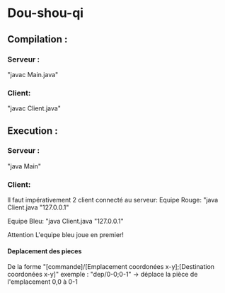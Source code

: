 # Dou-shou-qi
## Compilation :
### Serveur :
"javac Main.java"
### Client:
"javac Client.java"
## Execution :
### Serveur :
"java Main"
### Client:
Il faut impérativement 2 client connecté au serveur:
Equipe Rouge:
"java Client.java "127.0.0.1" 

Equipe Bleu:
"java Client.java "127.0.0.1"

Attention L'equipe bleu joue en premier!

#### Deplacement des pieces
De la forme "[commande]/[Emplacement coordonées x-y];[Destination coordonées x-y]"
exemple : "dep/0-0;0-1" -> déplace la pièce de l'emplacement 0,0 à 0-1


